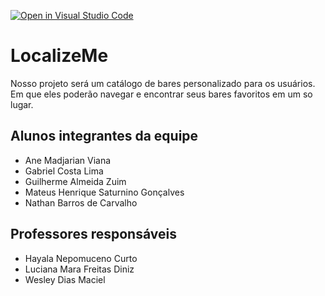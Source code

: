 [![Open in Visual Studio Code](https://classroom.github.com/assets/open-in-vscode-2e0aaae1b6195c2367325f4f02e2d04e9abb55f0b24a779b69b11b9e10269abc.svg)](https://classroom.github.com/online_ide?assignment_repo_id=18977525&assignment_repo_type=AssignmentRepo)
# LocalizeMe

Nosso projeto será um catálogo de bares personalizado para os usuários. Em que eles poderão navegar e encontrar seus bares favoritos em um so lugar.

## Alunos integrantes da equipe

* Ane Madjarian Viana
* Gabriel Costa Lima
* Guilherme Almeida Zuim  
* Mateus Henrique Saturnino Gonçalves
* Nathan Barros de Carvalho

## Professores responsáveis

* Hayala Nepomuceno Curto
* Luciana Mara Freitas Diniz
* Wesley Dias Maciel
